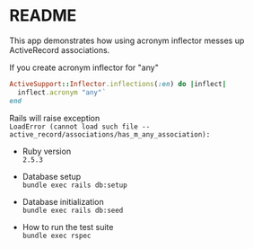 # README

This app demonstrates how using acronym inflector messes up ActiveRecord associations.

If you create acronym inflector for "any"  
``` ruby
ActiveSupport::Inflector.inflections(:en) do |inflect|
  inflect.acronym "any"`
end
```
Rails will raise exception  
`LoadError (cannot load such file -- active_record/associations/has_m_any_association):`

* Ruby version  
`2.5.3`

* Database setup  
`bundle exec rails db:setup`

* Database initialization  
`bundle exec rails db:seed`

* How to run the test suite  
`bundle exec rspec`
